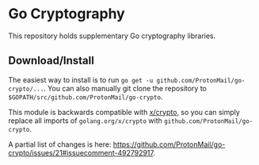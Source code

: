 # Go Cryptography

This repository holds supplementary Go cryptography libraries.

## Download/Install

The easiest way to install is to run `go get -u github.com/ProtonMail/go-crypto/...`. You
can also manually git clone the repository to `$GOPATH/src/github.com/ProtonMail/go-crypto`.

This module is backwards compatible with [x/crypto](https://github.com/golang/crypto),
so you can simply replace all imports of `golang.org/x/crypto` with
`github.com/ProtonMail/go-crypto`.

A partial list of changes is here: https://github.com/ProtonMail/go-crypto/issues/21#issuecomment-492792917.
